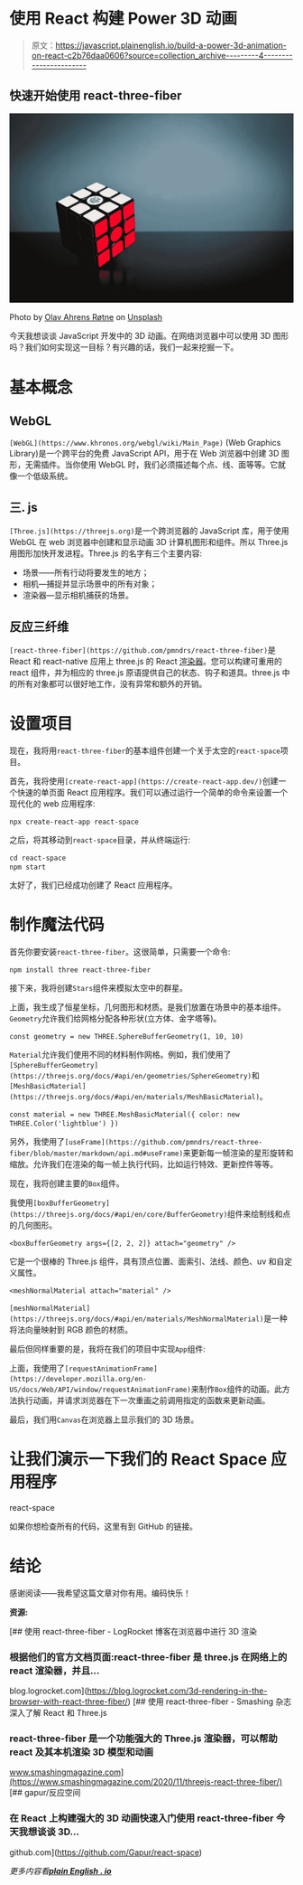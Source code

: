 # 使用 React 构建 Power 3D 动画

> 原文：<https://javascript.plainenglish.io/build-a-power-3d-animation-on-react-c2b76daa0606?source=collection_archive---------4----------------------->

## 快速开始使用 react-three-fiber

![](img/147800edfb16a681981ddd3d389dc1c3.png)

Photo by [Olav Ahrens Røtne](https://unsplash.com/@olav_ahrens?utm_source=unsplash&utm_medium=referral&utm_content=creditCopyText) on [Unsplash](https://unsplash.com/s/photos/cube?utm_source=unsplash&utm_medium=referral&utm_content=creditCopyText)

今天我想谈谈 JavaScript 开发中的 3D 动画。在网络浏览器中可以使用 3D 图形吗？我们如何实现这一目标？有兴趣的话，我们一起来挖掘一下。

# 基本概念

## WebGL

`[WebGL](https://www.khronos.org/webgl/wiki/Main_Page)` (Web Graphics Library)是一个跨平台的免费 JavaScript API，用于在 Web 浏览器中创建 3D 图形，无需插件。当你使用 WebGL 时，我们必须描述每个点、线、面等等。它就像一个低级系统。

## 三. js

`[Three.js](https://threejs.org)`是一个跨浏览器的 JavaScript 库，用于使用 WebGL 在 web 浏览器中创建和显示动画 3D 计算机图形和组件。所以 Three.js 用图形加快开发进程。Three.js 的名字有三个主要内容:

*   场景——所有行动将要发生的地方；
*   相机—捕捉并显示场景中的所有对象；
*   渲染器—显示相机捕获的场景。

## 反应三纤维

`[react-three-fiber](https://github.com/pmndrs/react-three-fiber)`是 React 和 react-native 应用上 three.js 的 React [渲染器](https://reactjs.org/docs/codebase-overview.html#renderers)。您可以构建可重用的 react 组件，并为相应的 three.js 原语提供自己的状态、钩子和道具。three.js 中的所有对象都可以很好地工作，没有异常和额外的开销。

# 设置项目

现在，我将用`react-three-fiber`的基本组件创建一个关于太空的`react-space`项目。

首先，我将使用`[create-react-app](https://create-react-app.dev/)`创建一个快速的单页面 React 应用程序。我们可以通过运行一个简单的命令来设置一个现代化的 web 应用程序:

```
npx create-react-app react-space
```

之后，将其移动到`react-space`目录，并从终端运行:

```
cd react-space
npm start
```

太好了，我们已经成功创建了 React 应用程序。

# 制作魔法代码

首先你要安装`react-three-fiber`。这很简单，只需要一个命令:

```
npm install three react-three-fiber
```

接下来，我将创建`Stars`组件来模拟太空中的群星。

上面，我生成了恒星坐标，几何图形和材质。是我们放置在场景中的基本组件。`Geometry`允许我们给网格分配各种形状(立方体、金字塔等)。

```
const geometry = new THREE.SphereBufferGeometry(1, 10, 10)
```

`Material`允许我们使用不同的材料制作网格。例如，我们使用了`[SphereBufferGeometry](https://threejs.org/docs/#api/en/geometries/SphereGeometry)`和`[MeshBasicMaterial](https://threejs.org/docs/#api/en/materials/MeshBasicMaterial)`。

```
const material = new THREE.MeshBasicMaterial({ color: new THREE.Color('lightblue') })
```

另外，我使用了`[useFrame](https://github.com/pmndrs/react-three-fiber/blob/master/markdown/api.md#useFrame)`来更新每一帧渲染的星形旋转和缩放。允许我们在渲染的每一帧上执行代码，比如运行特效、更新控件等等。

现在，我将创建主要的`Box`组件。

我使用`[boxBufferGeometry](https://threejs.org/docs/#api/en/core/BufferGeometry)`组件来绘制线和点的几何图形。

```
<boxBufferGeometry args={[2, 2, 2]} attach="geometry" />
```

它是一个很棒的 Three.js 组件，具有顶点位置、面索引、法线、颜色、uv 和自定义属性。

```
<meshNormalMaterial attach="material" />
```

`[meshNormalMaterial](https://threejs.org/docs/#api/en/materials/MeshNormalMaterial)`是一种将法向量映射到 RGB 颜色的材质。

最后但同样重要的是，我将在我们的项目中实现`App`组件:

上面，我使用了`[requestAnimationFrame](https://developer.mozilla.org/en-US/docs/Web/API/window/requestAnimationFrame)`来制作`Box`组件的动画。此方法执行动画，并请求浏览器在下一次重画之前调用指定的函数来更新动画。

最后，我们用`Canvas`在浏览器上显示我们的 3D 场景。

# 让我们演示一下我们的 React Space 应用程序

react-space

如果你想检查所有的代码，这里有到 GitHub 的链接。

# 结论

感谢阅读——我希望这篇文章对你有用。编码快乐！

**资源:**

[](https://blog.logrocket.com/3d-rendering-in-the-browser-with-react-three-fiber/) [## 使用 react-three-fiber - LogRocket 博客在浏览器中进行 3D 渲染

### 根据他们的官方文档页面:react-three-fiber 是 three.js 在网络上的 react 渲染器，并且…

blog.logrocket.com](https://blog.logrocket.com/3d-rendering-in-the-browser-with-react-three-fiber/) [](https://www.smashingmagazine.com/2020/11/threejs-react-three-fiber/) [## 使用 react-three-fiber - Smashing 杂志深入了解 React 和 Three.js

### react-three-fiber 是一个功能强大的 Three.js 渲染器，可以帮助 react 及其本机渲染 3D 模型和动画

www.smashingmagazine.com](https://www.smashingmagazine.com/2020/11/threejs-react-three-fiber/)  [## gapur/反应空间

### 在 React 上构建强大的 3D 动画快速入门使用 react-three-fiber 今天我想谈谈 3D…

github.com](https://github.com/Gapur/react-space) 

*更多内容看*[***plain English . io***](https://plainenglish.io/)